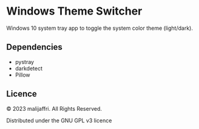 # Windows Theme Switcher

Windows 10 system tray app to toggle the system color theme (light/dark).

## Dependencies

- pystray
- darkdetect
- Pillow

## Licence

© 2023 malijaffri. All Rights Reserved.

Distributed under the GNU GPL v3 licence
